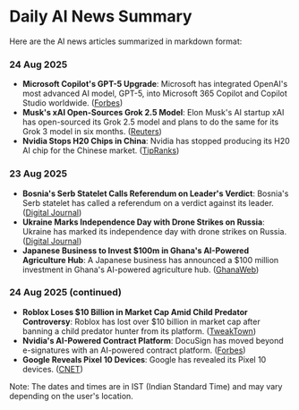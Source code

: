 # Daily AI News Summary

Here are the AI news articles summarized in markdown format:

### 24 Aug 2025

* **Microsoft Copilot's GPT-5 Upgrade**: Microsoft has integrated OpenAI's most advanced AI model, GPT-5, into Microsoft 365 Copilot and Copilot Studio worldwide. ([Forbes](https://www.forbes.com/sites/quickerbettertech/2025/08/24/business-technology-news-whats-in-microsoft-copilots-gpt-5-upgrade/))
* **Musk's xAI Open-Sources Grok 2.5 Model**: Elon Musk's AI startup xAI has open-sourced its Grok 2.5 model and plans to do the same for its Grok 3 model in six months. ([Reuters](https://www.reuters.com/technology/musk-says-xai-open-sources-grok-25-2025-08-23/))
* **Nvidia Stops H20 Chips in China**: Nvidia has stopped producing its H20 AI chip for the Chinese market. ([TipRanks](https://www.tipranks.com/news/nvidia-stops-h20-chips-in-china-eyes-new-ai-strategy))

### 23 Aug 2025

* **Bosnia's Serb Statelet Calls Referendum on Leader's Verdict**: Bosnia's Serb statelet has called a referendum on a verdict against its leader. ([Digital Journal](https://www.digitaljournal.com/world/bosnias-serb-statelet-calls-referendum-on-verdict-against-leader/article))
* **Ukraine Marks Independence Day with Drone Strikes on Russia**: Ukraine has marked its independence day with drone strikes on Russia. ([Digital Journal](https://www.digitaljournal.com/world/ukraine-marks-independence-day-with-drone-strikes-on-russia/article))
* **Japanese Business to Invest $100m in Ghana's AI-Powered Agriculture Hub**: A Japanese business has announced a $100 million investment in Ghana's AI-powered agriculture hub. ([GhanaWeb](https://www.ghanaweb.com/GhanaHomePage/business/Japanese-business-to-invest-100m-to-make-Ghana-Africa-s-first-AI-powered-agriculture-hub-1997574))

### 24 Aug 2025 (continued)

* **Roblox Loses $10 Billion in Market Cap Amid Child Predator Controversy**: Roblox has lost over $10 billion in market cap after banning a child predator hunter from its platform. ([TweakTown](https://www.tweaktown.com/news/107283/roblox-loses-dollars12-billion-in-market-cap-amid-ongoing-child-predator-controversy/index.html))
* **Nvidia's AI-Powered Contract Platform**: DocuSign has moved beyond e-signatures with an AI-powered contract platform. ([Forbes](https://www.forbes.com/sites/quickerbettertech/2025/08/24/business-technology-news-whats-in-microsoft-copilots-gpt-5-upgrade/))
* **Google Reveals Pixel 10 Devices**: Google has revealed its Pixel 10 devices. ([CNET](https://www.cnet.com/videos/chinas-humanoid-robot-games-best-highlights-and-fails/))

Note: The dates and times are in IST (Indian Standard Time) and may vary depending on the user's location.
